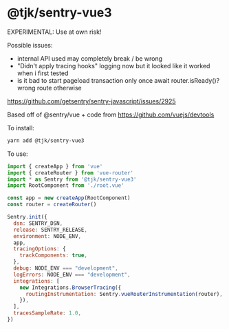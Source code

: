 # @tjk/sentry-vue3

EXPERIMENTAL: Use at own risk!

Possible issues:
- internal API used may completely break / be wrong
- "Didn't apply tracing hooks" logging now but it looked like it worked when i first tested
- is it bad to start pageload transaction only once await router.isReady()? wrong route otherwise

https://github.com/getsentry/sentry-javascript/issues/2925

Based off of @sentry/vue + code from https://github.com/vuejs/devtools

To install:

```bash
yarn add @tjk/sentry-vue3
```

To use:

```js
import { createApp } from 'vue'
import { createRouter } from 'vue-router'
import * as Sentry from '@tjk/sentry-vue3'
import RootComponent from './root.vue'

const app = new createApp(RootComponent)
const router = createRouter()

Sentry.init({
  dsn: SENTRY_DSN,
  release: SENTRY_RELEASE,
  environment: NODE_ENV,
  app,
  tracingOptions: {
    trackComponents: true,
  },
  debug: NODE_ENV === "development",
  logErrors: NODE_ENV === "development",
  integrations: [
    new Integrations.BrowserTracing({
      routingInstrumentation: Sentry.vueRouterInstrumentation(router),
    }),
  ],
  tracesSampleRate: 1.0,
})
```
